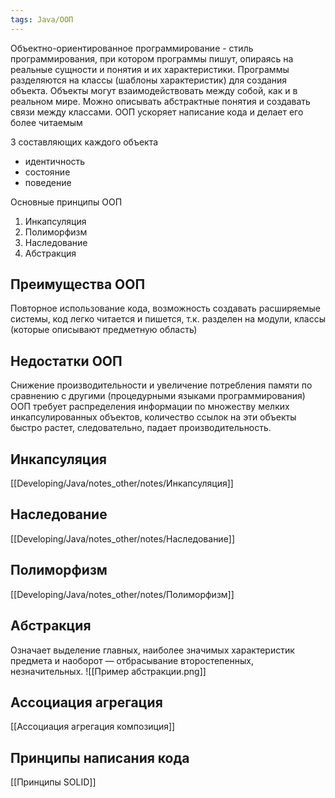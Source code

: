 ```yaml
---
tags: Java/ООП
---
```

Объектно-ориентированное программирование - стиль программирования, при котором программы пишут, опираясь на реальные сущности и понятия и их характеристики. Программы разделяются на классы (шаблоны характеристик) для создания объекта. Объекты могут взаимодействовать между собой, как и в реальном мире.  Можно описывать абстрактные понятия и создавать связи между классами. ООП ускоряет написание кода и делает его более читаемым

3 составляющих каждого объекта
- идентичность
- состояние
- поведение

Основные принципы ООП
1. Инкапсуляция
2. Полиморфизм
3. Наследование
4. Абстракция

## Преимущества ООП
Повторное использование кода, возможность создавать расширяемые системы, код легко читается и пишется, т.к. разделен на модули, классы (которые описывают предметную область)
## Недостатки ООП
Снижение производительности и увеличение потребления памяти по сравнению с другими (процедурными языками программирования)
ООП требует распределения информации по множеству мелких инкапсулированных объектов, количество ссылок на эти объекты быстро растет, следовательно, падает производительность.
## Инкапсуляция
[[Developing/Java/notes_other/notes/Инкапсуляция]]
## Наследование
[[Developing/Java/notes_other/notes/Наследование]]
## Полиморфизм
[[Developing/Java/notes_other/notes/Полиморфизм]]
## Абстракция
Означает выделение главных, наиболее значимых характеристик предмета и наоборот — отбрасывание второстепенных, незначительных.
![[Пример абстракции.png]]
## Ассоциация агрегация
[[Ассоциация агрегация композиция]]
## Принципы написания кода
[[Принципы SOLID]]
